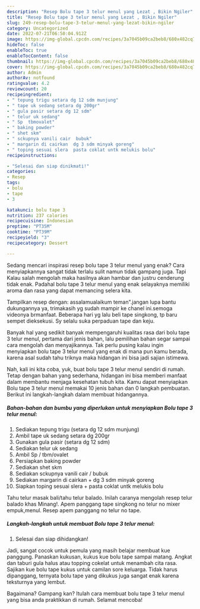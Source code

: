 ```yaml
---
description: "Resep Bolu tape 3 telur menul yang Lezat , Bikin Ngiler"
title: "Resep Bolu tape 3 telur menul yang Lezat , Bikin Ngiler"
slug: 249-resep-bolu-tape-3-telur-menul-yang-lezat-bikin-ngiler
category: Uncategorized
date: 2022-07-21T06:50:04.912Z
image: https://img-global.cpcdn.com/recipes/3a7045b09ca2beb8/680x482cq70/bolu-tape-3-telur-menul-foto-resep-utama.jpg
hideToc: false
enableToc: true
enableTocContent: false
thumbnail: https://img-global.cpcdn.com/recipes/3a7045b09ca2beb8/680x482cq70/bolu-tape-3-telur-menul-foto-resep-utama.jpg
cover: https://img-global.cpcdn.com/recipes/3a7045b09ca2beb8/680x482cq70/bolu-tape-3-telur-menul-foto-resep-utama.jpg
author: Admin
authorAv: notfound
ratingvalue: 4.2
reviewcount: 20
recipeingredient:
- " tepung trigu setara dg 12 sdm munjung"
- " tape uk sedang setara dg 200gr"
- " gula pasir setara dg 12 sdm"
- " telur uk sedang"
- " Sp  tbmovalet"
- " baking powder"
- " shet skm"
- " sckupnya vanili cair  bubuk"
- " margarin di cairkan  dg 3 sdm minyak goreng"
- " toping sesuai slera  pasta coklat untk melukis bolu"
recipeinstructions:

- "Selesai dan siap dinikmati!"
categories:
- Resep
tags:
- bolu
- tape
- 3

katakunci: bolu tape 3 
nutrition: 237 calories
recipecuisine: Indonesian
preptime: "PT35M"
cooktime: "PT39M"
recipeyield: "3"
recipecategory: Dessert

---
```



Sedang mencari inspirasi resep bolu tape 3 telur menul yang enak? Cara menyiapkannya sangat tidak terlalu sulit namun tidak gampang juga. Tapi Kalau salah mengolah maka hasilnya akan hambar dan justru cenderung tidak enak. Padahal bolu tape 3 telur menul yang enak selayaknya memiliki aroma dan rasa yang dapat memancing selera kita.


Tampilkan resep dengan: assalamualaikum teman&#34;.jangan lupa bantu dukungannya ya, trimakasih yg sudah mampir ke chanel ini.semoga videonya brmanfaat. Beberapa hari yg lalu beli tape singkong, tp baru sempet dieksekusi. Sy selalu suka perpaduan tape dan keju.

Banyak hal yang sedikit banyak mempengaruhi kualitas rasa dari bolu tape 3 telur menul, pertama dari jenis bahan, lalu pemilihan bahan segar sampai cara mengolah dan menyajikannya. Tak perlu pusing kalau ingin menyiapkan bolu tape 3 telur menul yang enak di mana pun kamu berada, karena asal sudah tahu triknya maka hidangan ini bisa jadi sajian istimewa.


Nah, kali ini kita coba, yuk, buat bolu tape 3 telur menul sendiri di rumah. Tetap dengan bahan yang sederhana, hidangan ini bisa memberi manfaat dalam membantu menjaga kesehatan tubuh kita. Kamu dapat menyiapkan Bolu tape 3 telur menul memakai 10 jenis bahan dan 0 langkah pembuatan. Berikut ini langkah-langkah dalam membuat hidangannya.

<!--inarticleads1-->

##### Bahan-bahan dan bumbu yang diperlukan untuk menyiapkan Bolu tape 3 telur menul:

1. Sediakan  tepung trigu (setara dg 12 sdm munjung)
1. Ambil  tape uk sedang setara dg 200gr
1. Gunakan  gula pasir (setara dg 12 sdm)
1. Sediakan  telur uk sedang
1. Ambil  Sp / tbm/ovalet
1. Persiapkan  baking powder
1. Sediakan  shet skm
1. Sediakan  sckupnya vanili cair / bubuk
1. Sediakan  margarin di cairkan + dg 3 sdm minyak goreng
1. Siapkan  toping sesuai slera + pasta coklat untk melukis bolu


Tahu telur masak bali/tahu telur balado. Inilah caranya mengolah resep telur balado khas Minang!. Apem panggang tape singkong no telur no mixer empuk,menul. Resep apem panggang no telur no tape. 

<!--inarticleads2-->

##### Langkah-langkah untuk membuat Bolu tape 3 telur menul:


1. Selesai dan siap dihidangkan!

Jadi, sangat cocok untuk pemula yang masih belajar membuat kue panggung. Panaskan kukusan, kukus kue bolu tape sampai matang. Angkat dan taburi gula halus atau topping cokelat untuk menambah cita rasa. Sajikan kue bolu tape kukus untuk camilan sore keluarga. Tidak harus dipanggang, ternyata bolu tape yang dikukus juga sangat enak karena teksturnya yang lembut. 

Bagaimana? Gampang kan? Itulah cara membuat bolu tape 3 telur menul yang bisa anda praktikkan di rumah. Selamat mencoba!
